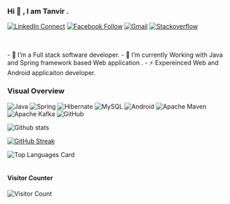 ### Hi 👋 , I am Tanvir  .

[![LinkedIn Connect](https://img.shields.io/badge/%20-Connect-black?color=14171A&labelColor=212121&logo=linkedin&logoColor=ffffff)](https://www.linkedin.com/in/tanvir-ahmed-chowdhury-aa615824/)
[![Facebook Follow](https://img.shields.io/badge/%20-Connect-black?color=14171A&labelColor=1976d2&logo=facebook&logoColor=ffffff)](https://www.facebook.com/tanvir.chowdhury.313/)
[![Gmail](https://img.shields.io/badge/%20-Send%20Mail-black?color=14171A&labelColor=ef5350&logo=gmail&logoColor=ffffff)](mailto:comillatanvir@gmail.com?subject=From%20GitHub&body=Hi,%20there.%20Found%20you%20from%20GitHub.)
[![Stackoverflow](https://cdn.sstatic.net/Sites/stackoverflow/Img/icon-48.png)](http://stackoverflow.com/users/3409234/tanvirchowdhury")

<br>
<br>
- 🔭  I’m a Full stack software developer.
- 🌱  I’m currently Working with Java and Spring framework based Web application .
- ⚡   Expereinced Web and Android applicaiton developer.
<br>

### Visual Overview<br>
![Java](https://img.shields.io/badge/Java-ED8B00?logo=java&logoColor=white)
![Spring](https://img.shields.io/badge/spring-%236DB33F.svg?logo=spring&logoColor=white)
![Hibernate](https://img.shields.io/badge/Hibernate-gray?logo=hibernate&logoColor=white&labelColor=C0B381&color=637075)
![MySQL](https://img.shields.io/badge/mysql-%2300f.svg?logo=mysql&logoColor=white&color=FEA517&labelColor=5382A1)
![Android](https://img.shields.io/badge/Android-000?logo=android)
![Apache Maven](https://img.shields.io/badge/Apache%20Maven-C71A36?logo=Apache%20Maven&logoColor=white&labelColor=black&color=C3203D)
![Apache Kafka](https://img.shields.io/badge/Apache%20Kafka-000?logo=apachekafka)
![GitHub](https://img.shields.io/badge/github-%23121011.svg?logo=github&logoColor=white)


![Github stats](https://github-readme-stats.vercel.app/api?username=tanvirgh&theme=vue&show_icons=true&count_private=true&hide=issues,contribs)

[![GitHub Streak](http://github-readme-streak-stats.herokuapp.com?user=tanvirgh)](https://git.io/streak-stats)

![Top Languages Card](https://github-readme-stats.vercel.app/api/top-langs/?username=tanvirgh&layout=compact)
<br>
<br>
#### Visitor Counter<br>
![Visitor Count](https://profile-counter.glitch.me/{tanvirgh}/count.svg)

